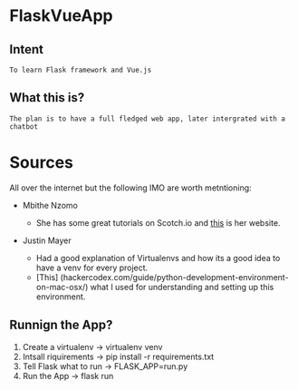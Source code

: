 # FlaskVueApp

## Intent
    To learn Flask framework and Vue.js

## What this is?
    The plan is to have a full fledged web app, later intergrated with a chatbot

# Sources
All over the internet but the following IMO are worth metntioning:

* Mbithe Nzomo
    * She has some great tutorials on Scotch.io and [this](decodegirl.com/) is her website.

* Justin Mayer
    * Had a good explanation of Virtualenvs and how its a good idea to have a venv for every project.
    * [This] (hackercodex.com/guide/python-development-environment-on-mac-osx/) what I used for understanding and setting up this environment.

## Runnign the App?

1) Create a virtualenv -> virtualenv venv
2) Intsall riquirements -> pip install -r requirements.txt
3) Tell Flask what to run -> FLASK_APP=run.py
4) Run the App -> flask run
